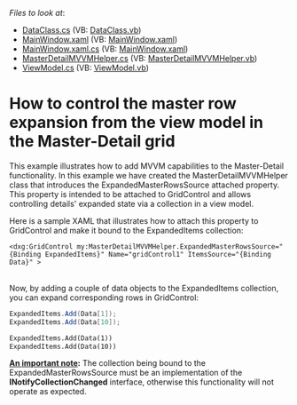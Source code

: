 <!-- default file list -->
*Files to look at*:

* [DataClass.cs](./CS/WPFDataGridApp15/DataClass.cs) (VB: [DataClass.vb](./VB/WPFDataGridApp15/DataClass.vb))
* [MainWindow.xaml](./CS/WPFDataGridApp15/MainWindow.xaml) (VB: [MainWindow.xaml](./VB/WPFDataGridApp15/MainWindow.xaml))
* [MainWindow.xaml.cs](./CS/WPFDataGridApp15/MainWindow.xaml.cs) (VB: [MainWindow.xaml](./VB/WPFDataGridApp15/MainWindow.xaml))
* [MasterDetailMVVMHelper.cs](./CS/WPFDataGridApp15/MVVMHelper/MasterDetailMVVMHelper.cs) (VB: [MasterDetailMVVMHelper.vb](./VB/WPFDataGridApp15/MVVMHelper/MasterDetailMVVMHelper.vb))
* [ViewModel.cs](./CS/WPFDataGridApp15/ViewModel.cs) (VB: [ViewModel.vb](./VB/WPFDataGridApp15/ViewModel.vb))
<!-- default file list end -->
# How to control the master row expansion from the view model in the Master-Detail grid


<p>This example illustrates how to add MVVM capabilities to the Master-Detail functionality. In this example we have created the MasterDetailMVVMHelper class that introduces the ExpandedMasterRowsSource attached property. This property is intended to be attached to GridControl and allows controlling details' expanded state via a collection in a view model.</p>
<p>Here is a sample XAML that illustrates how to attach this property to GridControl and make it bound to the ExpandedItems collection:</p>


```xaml
<dxg:GridControl my:MasterDetailMVVMHelper.ExpandedMasterRowsSource="{Binding ExpandedItems}" Name="gridControl1" ItemsSource="{Binding Data}" >
```


<p> <br> Now, by adding a couple of data objects to the ExpandedItems collection, you can expand corresponding rows in GridControl:</p>


```cs
ExpandedItems.Add(Data[1]);
ExpandedItems.Add(Data[10]);

```




```vb
ExpandedItems.Add(Data(1))
ExpandedItems.Add(Data(10))

```


<p><strong><u>An </u></strong><strong><u>important note</u></strong><strong>:</strong> The collection being bound to the ExpandedMasterRowsSource must be an implementation of the <strong>I</strong><strong>NotifyC</strong><strong>ollectionChanged</strong> interface, otherwise this functionality will not operate as expected.</p>

<br/>


